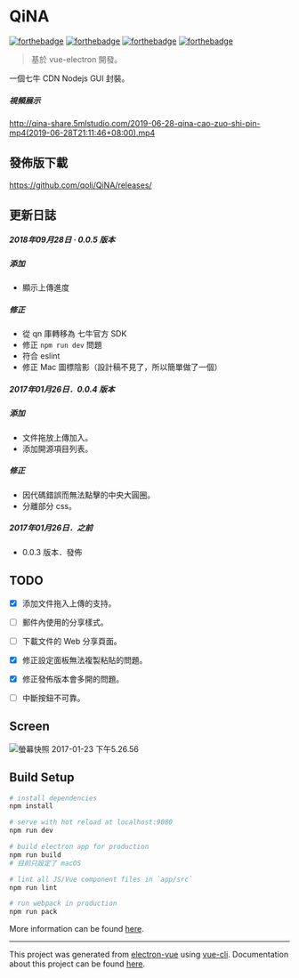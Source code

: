 # QiNA

[![forthebadge](http://forthebadge.com/images/badges/built-with-love.svg)](http://forthebadge.com)
[![forthebadge](http://forthebadge.com/images/badges/powered-by-electricity.svg)](http://forthebadge.com)
[![forthebadge](http://forthebadge.com/images/badges/uses-js.svg)](http://forthebadge.com)
[![forthebadge](http://forthebadge.com/images/badges/uses-html.svg)](http://forthebadge.com)

> 基於 vue-electron 開發。



一個七牛 CDN Nodejs GUI 封裝。



##### 視頻展示

http://qina-share.5mlstudio.com/2019-06-28-qina-cao-zuo-shi-pin-mp4(2019-06-28T21:11:46+08:00).mp4 



## 發佈版下載

https://github.com/qoli/QiNA/releases/



## 更新日誌

##### 2018年09月28日 · 0.0.5 版本

##### 添加

* 顯示上傳進度

##### 修正

* 從 qn 庫轉移為 七牛官方 SDK
* 修正 `npm run dev` 問題
* 符合 eslint
* 修正 Mac 圖標陰影（設計稿不見了，所以簡單做了一個）



##### 2017年01月26日．0.0.4 版本

##### 添加

* 文件拖放上傳加入。
* 添加開源項目列表。

##### 修正

* 因代碼錯誤而無法點擊的中央大圓圈。
* 分離部分 css。



##### 2017年01月26日．之前

* 0.0.3 版本．發佈



## TODO

- [x] 添加文件拖入上傳的支持。
- [ ] 郵件內使用的分享樣式。
- [ ] 下載文件的 Web 分享頁面。
- [x] 修正設定面板無法複製粘貼的問題。

- [x] 修正發佈版本會多開的問題。
- [ ] 中斷按鈕不可靠。



## Screen

![螢幕快照 2017-01-23 下午5.26.56](./screen/main.png)

## Build Setup

``` bash
# install dependencies
npm install

# serve with hot reload at localhost:9080
npm run dev

# build electron app for production
npm run build
# 目前只設定了 macOS

# lint all JS/Vue component files in `app/src`
npm run lint

# run webpack in production
npm run pack
```
More information can be found [here](https://simulatedgreg.gitbooks.io/electron-vue/content/docs/npm_scripts.html).

---

This project was generated from [electron-vue](https://github.com/SimulatedGREG/electron-vue) using [vue-cli](https://github.com/vuejs/vue-cli). Documentation about this project can be found [here](https://simulatedgreg.gitbooks.io/electron-vue/content/index.html).
